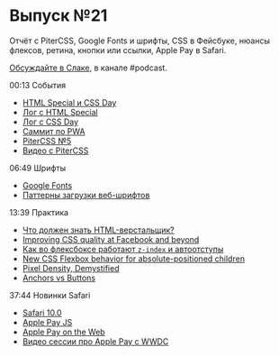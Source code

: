 # Выпуск №21

Отчёт с PiterCSS, Google Fonts и шрифты, CSS в Фейсбуке, нюансы флексов, ретина, кнопки или ссылки, Apple Pay в Safari.

[Обсуждайте в Слаке](http://slack.web-standards.ru), в канале #​podcast.

00:13 События

- [HTML Special и CSS Day](http://cssday.nl/2016)
- [Лог с HTML Special](https://github.com/web-standards-ru/web-standards-up/blob/master/2016-06-16_htmlspecial.md)
- [Лог с CSS Day](https://github.com/web-standards-ru/web-standards-up/blob/master/2016-06-17_cssday.md)
- [Саммит по PWA](https://events.withgoogle.com/progressive-web-app-dev-summit/)
- [PiterCSS №5](https://pitercss.timepad.ru/event/340787/)
- [Видео с PiterCSS](https://youtu.be/qFeCi6E3e14)

06:49 Шрифты

- [Google Fonts](https://fonts.google.com/)
- [Паттерны загрузки веб-шрифтов](http://web-standards.ru/articles/web-font-loading-patterns/)

13:39 Практика

- [Что должен знать HTML-верстальщик?](http://krekotun.ru/ui-developer-skills)
- [Improving CSS quality at Facebook and beyond](https://code.facebook.com/posts/879890885467584/improving-css-quality-at-facebook-and-beyond)
- [Как во флексбоксе работают `z-index` и автоотступы](http://prgssr.ru/development/kak-rabotayut-v-fleksbokse-z-index-i-avtootstupy.html)
- [New CSS Flexbox behavior for absolute-positioned children](https://googlechrome.github.io/samples/css-flexbox-abspos/index.html)
- [Pixel Density, Demystified](https://medium.com/p/a4db63ba2922)
- [Anchors vs Buttons](https://bitsofco.de/anchors-vs-buttons/)

37:44 Новинки Safari

- [Safari 10.0](https://developer.apple.com/library/prerelease/content/releasenotes/General/WhatsNewInSafari/Articles/Safari_10_0.html)
- [Apple Pay JS](https://developer.apple.com/reference/applepayjs)
- [Apple Pay on the Web](https://lists.w3.org/Archives/Public/public-payments-wg/2016Jun/0013.html)
- [Видео сессии про Apple Pay с WWDC](https://developer.apple.com/videos/play/wwdc2016/703/)
